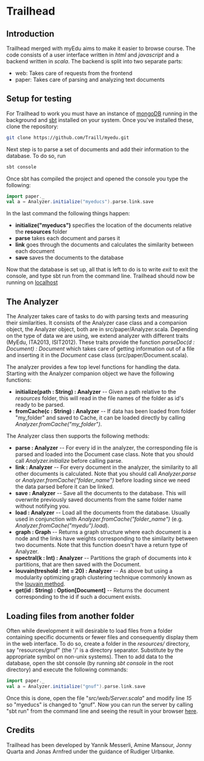 Trailhead
=========

Introduction
------------

Trailhead merged with myEdu aims to make it easier to browse course. The code consists of a user interface 
written in *html* and *javascript* and a backend written in *scala*. The 
backend is split into two separate parts:

-  web: Takes care of requests from the frontend
-  paper: Takes care of parsing and analyzing text documents

Setup for testing
-----------------

For Trailhead to work you must have an instance of 
[mongoDB](http://mongodb.org) running in the background and 
[sbt](http://scala-sbt.org) installed on your system. Once you've installed 
these, clone the repository:
```sh
git clone https://github.com/Traill/myedu.git
```
Next step is to parse a set of documents and add their information to the 
database. To do so, run
```sh
sbt console
```
Once sbt has compiled the project and opened the console you type the 
following:
```scala
import paper._
val a = Analyzer.initialize("myeducs").parse.link.save
```
In the last command the following things happen:
-  **initialize("myeducs")** specifies the location of the documents relative the 
   **resources** folder
-  **parse** takes each document and parses it
-  **link** goes through the documents and calculates the similarity between each 
   document
-  **save** saves the documents to the database

Now that the database is set up, all that is left to do is to write *exit* to 
exit the console, and type sbt run from the command line. Trailhead should now 
be running on [localhost](http://localhost:8080)

The Analyzer
------------
The Analyzer takes care of tasks to do with parsing texts and measuring their 
similarities. It consists of the Analyzer case class and a companion object, 
the Analyzer object, both are in src/paper/Analyzer.scala.  Depending on the 
type of data we are using, we extend analyzer with different traits (MyEdu, 
ITA2013, ISIT2012). These traits provide the function *parseDoc(d : Document) : 
Document* which takes care of getting information out of a file and inserting 
it in the *Document* case class (src/paper/Document.scala).

The analyzer provides a few top level functions for handling the data. Starting 
with the Analyzer companion object we have the following functions:

-  **initialize(path : String) : Analyzer** -- Given a path relative to the 
   *resources* folder, this will read in the file names of the folder as id's 
ready to be parsed.
-  **fromCache(c : String) : Analyzer** -- If data has been loaded from folder 
   "my_folder" and saved to Cache, it can be loaded directly by calling 
*Analyzer.fromCache("my_folder")*.

The Analyzer class then supports the following methods:

-  **parse : Analyzer** -- For every id in the analyzer, the corresponding file 
   is parsed and loaded into the Document case class. Note that you should call 
*Analyzer.initialize* before calling parse.
-  **link : Analyzer** -- For every document in the analyzer, the similarity to 
   all other documents is calculated. Note that you should call 
*Analyzer.parse* or *Analyzer.fromCache("folder_name")* before loading since we 
need the data parsed before it can be linked.
-  **save : Analyzer** -- Save all the documents to the database. This will 
   overwrite previously saved documents from the same folder name without 
notifying you.
-  **load : Analyzer** -- Load all the documents from the database. Usually 
   used in conjunction with *Analyzer.fromCache("folder_name")* (e.g.  
*Analyzer.fromCache("myedu").load*).
-  **graph : Graph** -- Returns a graph structure where each document is a node 
   and the links have weights corresponding to the similarity between two 
documents. Note that this function doesn't have a return type of Analyzer.
-  **spectral(k : Int) : Analyzer** -- Partitions the graph of documents into 
   *k* partitions, that are then saved with the Document.
-  **louvain(treshold : Int = 20) : Analyzer** -- As above but using a modularity 
   optimizing graph clustering technique commonly known as the [louvain 
method](http://arxiv.org/pdf/0803.0476).
-  **get(id : String) : Option[Document]** -- Returns the document corresponding 
   to the id if such a document exists.

Loading files from another folder
---------------------------------

Often while development it will desirable to load files from a folder 
containing specific documents or fewer files and consequently display them in 
the web interface. To do so, create a folder in the *resources/* directory, say 
"resources/gnuf" (the '/' is a directory separator. Substitute by the 
appropriate symbol on non-unix systems). Then to add data to the database, open 
the sbt console (by running *sbt console* in the root directory) and execute 
the following commands:
```scala
import paper._
val a = Analyzer.initialize("gnuf").parse.link.save
```
Once this is done, open the file "*src/web/Server.scala*" and modify line *15* 
so "myeducs" is changed to "gnuf". Now you can run the server by calling "sbt 
run" from the command line and seeing the result in your browser
[here](http://localhost:8080).

Credits
-------
Trailhead has been developed by Yannik Messerli, Amine Mansour, Jonny Quarta 
and Jonas Arnfred under the guidance of Rudiger Urbanke. 
